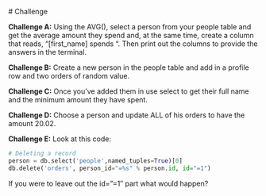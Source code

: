 # Challenge

**Challenge A:**
Using the AVG(), select a person from your people table and get the average amount they spend and, at the same time, create a column that reads, “[first_name] spends “. Then print out the columns to provide the answers in the terminal.

**Challenge B:**
Create a new person in the people table and add in a profile row and two orders of random value.

**Challenge C:**
Once you’ve added them in use select to get their full name and the minimum amount they have spent.

**Challenge D:**
Choose a person and update ALL of his orders to have the amount 20.02.

**Challenge E:**
Look at this code:
```python
# Deleting a record
person = db.select('people',named_tuples=True)[0]
db.delete('orders', person_id="=%s" % person.id, id="=1")
```

If you were to leave out the id=”=1″ part what would happen?